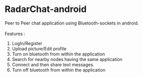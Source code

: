 # RadarChat-android
Peer to Peer chat application using Bluetooth-sockets in android.
<br><br>Features : 
1. LogIn/Register
2. Upload picture/Edit profile
3. Turn on bluetooth from within the application
4. Search for nearby nodes having the same application
5. Connect and then share text messages.
6. Turn off bluetooth from within the application
